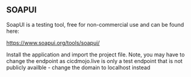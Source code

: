 ## SOAPUI

SoapUI is a testing tool, free for non-commercial use and can be found here: 

https://www.soapui.org/tools/soapui/

Install the application and import the project file. Note, you may have to change the endpoint as cicdmojo.live is only a test endpoint that is not publicly availble - change the domain to localhost instead
